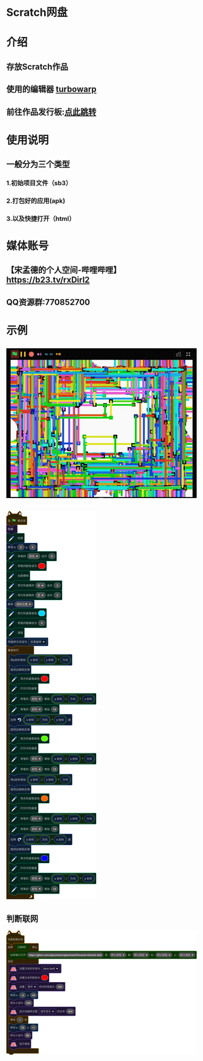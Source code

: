 #  **Scratch网盘** 

#  **介绍** 

## 存放Scratch作品

## 使用的编辑器 [turbowarp](http://https://turbowarp.org/editor)

## 前往作品发行板:[点此跳转](https://gitee.com/qqtuomiao/qqtuomiaoPersonal-network-disk/releases)

#  **使用说明** 

##  一般分为三个类型

### 1.初始项目文件（sb3）

### 2.打包好的应用(apk)

### 3.以及快捷打开（html）

#  **媒体账号** 

## 【宋孟德的个人空间-哔哩哔哩】 https://b23.tv/rxDirl2

## QQ资源群:770852700

#  **示例** 

## ![示例作品](IMG_20240709_132809_435.jpg)

## ![示例作品代码](%E5%90%84%E4%B8%AA%E8%8B%B1%E9%9B%84%E4%BA%BA%E7%89%A9%EF%BC%8C%E8%99%BD%E7%84%B6%E8%81%8C%E4%B8%9A%E7%BB%8F%E5%8E%86%E9%83%BD%E5%90%84%E4%B8%8D%E7%9B%B8%E5%90%8C.png)

## 判断联网

![判断是否联网](%E5%9C%A8%E5%81%9A%E9%A1%B9%E7%9B%AE/%E5%9C%B0%E4%B8%8B%E5%AE%AB2/%E5%9C%B0%E4%B8%8B%E5%AE%AB%E5%88%A4%E6%96%AD%E8%81%94%E7%BD%91%E4%BB%A3%E7%A0%81.png)